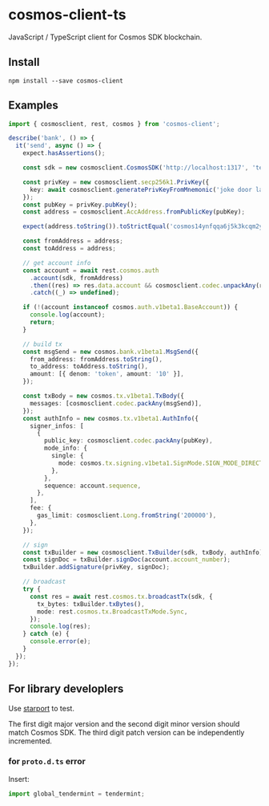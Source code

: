 # cosmos-client-ts

JavaScript / TypeScript client for Cosmos SDK blockchain.

## Install

```shell
npm install --save cosmos-client
```

## Examples

```typescript
import { cosmosclient, rest, cosmos } from 'cosmos-client';

describe('bank', () => {
  it('send', async () => {
    expect.hasAssertions();

    const sdk = new cosmosclient.CosmosSDK('http://localhost:1317', 'testchain');

    const privKey = new cosmosclient.secp256k1.PrivKey({
      key: await cosmosclient.generatePrivKeyFromMnemonic('joke door law post fragile cruel torch silver siren mechanic flush surround'),
    });
    const pubKey = privKey.pubKey();
    const address = cosmosclient.AccAddress.fromPublicKey(pubKey);

    expect(address.toString()).toStrictEqual('cosmos14ynfqqa6j5k3kcqm2ymf3l66d9x07ysxgnvdyx');

    const fromAddress = address;
    const toAddress = address;

    // get account info
    const account = await rest.cosmos.auth
      .account(sdk, fromAddress)
      .then((res) => res.data.account && cosmosclient.codec.unpackAny(res.data.account))
      .catch((_) => undefined);

    if (!(account instanceof cosmos.auth.v1beta1.BaseAccount)) {
      console.log(account);
      return;
    }

    // build tx
    const msgSend = new cosmos.bank.v1beta1.MsgSend({
      from_address: fromAddress.toString(),
      to_address: toAddress.toString(),
      amount: [{ denom: 'token', amount: '10' }],
    });

    const txBody = new cosmos.tx.v1beta1.TxBody({
      messages: [cosmosclient.codec.packAny(msgSend)],
    });
    const authInfo = new cosmos.tx.v1beta1.AuthInfo({
      signer_infos: [
        {
          public_key: cosmosclient.codec.packAny(pubKey),
          mode_info: {
            single: {
              mode: cosmos.tx.signing.v1beta1.SignMode.SIGN_MODE_DIRECT,
            },
          },
          sequence: account.sequence,
        },
      ],
      fee: {
        gas_limit: cosmosclient.Long.fromString('200000'),
      },
    });

    // sign
    const txBuilder = new cosmosclient.TxBuilder(sdk, txBody, authInfo);
    const signDoc = txBuilder.signDoc(account.account_number);
    txBuilder.addSignature(privKey, signDoc);

    // broadcast
    try {
      const res = await rest.cosmos.tx.broadcastTx(sdk, {
        tx_bytes: txBuilder.txBytes(),
        mode: rest.cosmos.tx.BroadcastTxMode.Sync,
      });
      console.log(res);
    } catch (e) {
      console.error(e);
    }
  });
});
```

## For library developlers

Use [starport](https://github.com/tendermint/starport) to test.

The first digit major version and the second digit minor version should match Cosmos SDK.
The third digit patch version can be independently incremented.

### for `proto.d.ts` error

Insert:

```typescript
import global_tendermint = tendermint;
```
